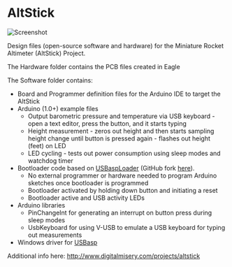 AltStick
========

![Screenshot](https://raw.github.com/digitalmisery/AltStick/master/AltStick.jpeg)

Design files (open-source software and hardware) for the Miniature Rocket Altimeter (AltStick) Project.  

The Hardware folder contains the PCB files created in Eagle

The Software folder contains:
- Board and Programmer definition files for the Arduino IDE to target the AltStick
- Arduino (1.0+) example files
  - Output barometric pressure and temperature via USB keyboard - open a text editor, press the button, and it starts typing
  - Height measurement - zeros out height and then starts sampling height change until button is pressed again - flashes out height (feet) on LED
  - LED cycling - tests out power consumption using sleep modes and watchdog timer
- Bootloader code based on [USBaspLoader](http://www.obdev.at/products/vusb/usbasploader.html) (GitHub fork [here](http://github.com/baerwolf/USBaspLoader)).
  - No external programmer or hardware needed to program Arduino sketches once bootloader is programmed
  - Bootloader activated by holding down button and initiating a reset
  - Bootloader active and USB activity LEDs 
- Arduino libraries
  - PinChangeInt for generating an interrupt on button press during sleep modes
  - UsbKeyboard for using V-USB to emulate a USB keyboard for typing out measurements
- Windows driver for [USBasp](http://www.fischl.de/usbasp/)

Additional info here: http://www.digitalmisery.com/projects/altstick
